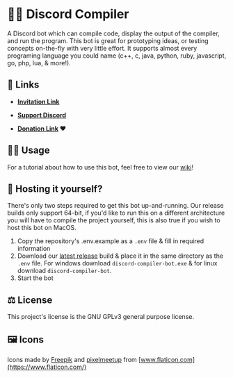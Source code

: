 # 👩‍💻 Discord Compiler
A Discord bot which can compile code, display the output of the compiler, and run the program. This bot is great for prototyping ideas, or testing concepts on-the-fly with very little effort. It supports almost every programing language you could name (c++, c, java, python, ruby, javascript, go, php, lua, & more!). 

## 🔗 Links
 - **[Invitation Link](https://discordapp.com/oauth2/authorize?client_id=504095380166803466&scope=bot&permissions=388160)**
 
 - **[Support Discord](https://discord.gg/ExraTaJ)**
 
 - **[Donation Link](https://donatebot.io/checkout/505721414662225921) ❤️**

## 👩‍🏫 Usage
For a tutorial about how to use this bot, feel free to view our [wiki](https://github.com/Headline/discord-compiler/wiki/Introduction)!

## 🔰 Hosting it yourself?
There's only two steps required to get this bot up-and-running. Our release builds only support 64-bit, if you'd like to run this on a different architecture you will have to compile the project yourself, this is also true if you wish to host this bot on MacOS.
1) Copy the repository's .env.example as a `.env` file & fill in required information
2) Download our [latest release](https://github.com/Headline/discord-compiler-bot/releases/) build & place it in the same directory as the `.env` file. For windows download `discord-compiler-bot.exe` & for linux download `discord-compiler-bot`.
3) Start the bot

## ⚖️ License
This project's license is the GNU GPLv3 general purpose license.

## 🖼️ Icons
Icons made by [Freepik](https://www.flaticon.com/authors/freepik) and [pixelmeetup](https://www.flaticon.com/authors/pixelmeetup) from [www.flaticon.com](https://www.flaticon.com/)
